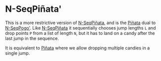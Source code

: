 # N-SeqPiñata'

This is a more restrictive version of [N-SeqPiñata](N-SeqPiñata.md), and is the [Piñata](Piñata.md) dual to [N-SeqPogo'](N-SeqPogo'.md). Like [N-SeqPiñata](N-SeqPiñata.md) it sequentially chooses jump lengths `L` and drop points `P` from a list of length `N`, but it has to land on a candy after the last jump in the sequence.

It is equivalent to [Piñata](Piñata.md) where we allow dropping multiple candies in a single jump.

